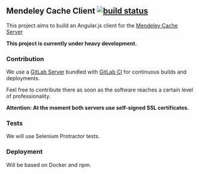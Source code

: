 ## Mendeley Cache Client [![build status](https://gitlab-ci.kohn.io/projects/16/status.png?ref=master)](https://gitlab-ci.kohn.io/projects/16?ref=master)

This project aims to build an Angular.js client for the [Mendeley Cache Server](https://github.com/ankoh/mendeley-cache-server)

**This project is currently under heavy development.**


### Contribution

We use a [GitLab Server](https://gitlab.kohn.io/ankoh/mendeley-cache-client) bundled with [GitLab CI](https://gitlab-ci.kohn.io/projects/16) for continuous builds and deployments.

Feel free to contribute there as soon as the software reaches a certain level of professionality.

**Attention: At the moment both servers use self-signed SSL certificates.**


### Tests

We will use Selenium Protractor tests.


### Deployment

Will be based on Docker and npm.